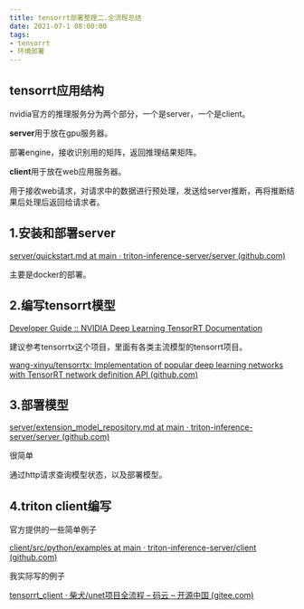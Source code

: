 ```yaml
---
title: tensorrt部署整理二.全流程总结
date: 2021-07-1 08:00:00
tags: 
- tensorrt 
- 环境部署
---
```


## tensorrt应用结构

nvidia官方的推理服务分为两个部分，一个是server，一个是client。

**server**用于放在gpu服务器。

部署engine，接收识别用的矩阵，返回推理结果矩阵。

**client**用于放在web应用服务器。

用于接收web请求，对请求中的数据进行预处理，发送给server推断，再将推断结果后处理后返回给请求者。

## 1.安装和部署server

[server/quickstart.md at main · triton-inference-server/server (github.com)](https://github.com/triton-inference-server/server/blob/main/docs/quickstart.md#install-triton-docker-image)

主要是docker的部署。

## 2.编写tensorrt模型

[Developer Guide :: NVIDIA Deep Learning TensorRT Documentation](https://docs.nvidia.com/deeplearning/tensorrt/developer-guide/index.html#overview)

建议参考tensorrtx这个项目，里面有各类主流模型的tensorrt项目。

[wang-xinyu/tensorrtx: Implementation of popular deep learning networks with TensorRT network definition API (github.com)](https://github.com/wang-xinyu/tensorrtx)

## 3.部署模型

[server/extension_model_repository.md at main · triton-inference-server/server (github.com)](https://github.com/triton-inference-server/server/blob/main/docs/protocol/extension_model_repository.md)

很简单

通过http请求查询模型状态，以及部署模型。

## 4.triton client编写

官方提供的一些简单例子

[client/src/python/examples at main · triton-inference-server/client (github.com)](https://github.com/triton-inference-server/client/tree/main/src/python/examples)

我实际写的例子

[tensorrt_client · 柴犬/unet项目全流程 – 码云 – 开源中国 (gitee.com)](https://gitee.com/doge_ac_cn/unet/tree/master/tensorrt_client)